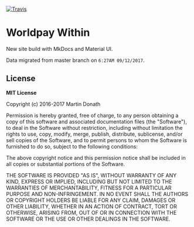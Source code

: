 [![Travis][travis-image]][travis-link]

  [travis-image]: https://travis-ci.org/WPTechInnovation/wpw-doc-dev.svg?branch=master
  [travis-link]: https://travis-ci.org/WPTechInnovation/wpw-doc-dev

# Worldpay Within
New site build with MkDocs and Material UI. 

Data migrated from master branch on `6:27AM 09/12/2017`.

## License

**MIT License**

Copyright (c) 2016-2017 Martin Donath

Permission is hereby granted, free of charge, to any person obtaining a copy
of this software and associated documentation files (the "Software"), to
deal in the Software without restriction, including without limitation the
rights to use, copy, modify, merge, publish, distribute, sublicense, and/or
sell copies of the Software, and to permit persons to whom the Software is
furnished to do so, subject to the following conditions:

The above copyright notice and this permission notice shall be included in
all copies or substantial portions of the Software.

THE SOFTWARE IS PROVIDED "AS IS", WITHOUT WARRANTY OF ANY KIND, EXPRESS OR
IMPLIED, INCLUDING BUT NOT LIMITED TO THE WARRANTIES OF MERCHANTABILITY,
FITNESS FOR A PARTICULAR PURPOSE AND NON-INFRINGEMENT. IN NO EVENT SHALL THE
AUTHORS OR COPYRIGHT HOLDERS BE LIABLE FOR ANY CLAIM, DAMAGES OR OTHER
LIABILITY, WHETHER IN AN ACTION OF CONTRACT, TORT OR OTHERWISE, ARISING
FROM, OUT OF OR IN CONNECTION WITH THE SOFTWARE OR THE USE OR OTHER DEALINGS
IN THE SOFTWARE.
